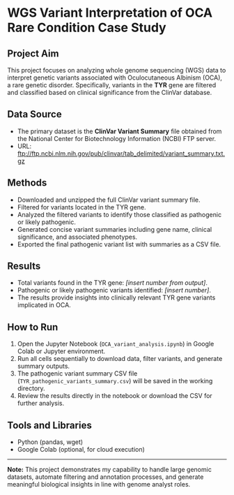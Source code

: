 
# WGS Variant Interpretation of OCA Rare Condition Case Study

## Project Aim
This project focuses on analyzing whole genome sequencing (WGS) data to interpret genetic variants associated with Oculocutaneous Albinism (OCA), a rare genetic disorder. Specifically, variants in the **TYR** gene are filtered and classified based on clinical significance from the ClinVar database.

## Data Source
- The primary dataset is the **ClinVar Variant Summary** file obtained from the National Center for Biotechnology Information (NCBI) FTP server.
- URL: ftp://ftp.ncbi.nlm.nih.gov/pub/clinvar/tab_delimited/variant_summary.txt.gz

## Methods
- Downloaded and unzipped the full ClinVar variant summary file.
- Filtered for variants located in the TYR gene.
- Analyzed the filtered variants to identify those classified as pathogenic or likely pathogenic.
- Generated concise variant summaries including gene name, clinical significance, and associated phenotypes.
- Exported the final pathogenic variant list with summaries as a CSV file.

## Results
- Total variants found in the TYR gene: *[insert number from output]*.
- Pathogenic or likely pathogenic variants identified: *[insert number]*.
- The results provide insights into clinically relevant TYR gene variants implicated in OCA.

## How to Run
1. Open the Jupyter Notebook (`OCA_variant_analysis.ipynb`) in Google Colab or Jupyter environment.
2. Run all cells sequentially to download data, filter variants, and generate summary outputs.
3. The pathogenic variant summary CSV file (`TYR_pathogenic_variants_summary.csv`) will be saved in the working directory.
4. Review the results directly in the notebook or download the CSV for further analysis.

## Tools and Libraries
- Python (pandas, wget)
- Google Colab (optional, for cloud execution)

---

**Note:** This project demonstrates my capability to handle large genomic datasets, automate filtering and annotation processes, and generate meaningful biological insights in line with genome analyst roles.

